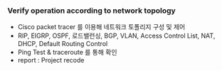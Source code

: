 ### Verify operation according to network topology

* Cisco packet tracer 를 이용해 네트워크 토폴리지 구성 및 제어
* RIP, EIGRP, OSPF, 로드밸런싱, BGP, VLAN, Access Control List, NAT, DHCP, Default Routing Control
* Ping Test & traceroute 를 통해 확인
* report : Project recode
